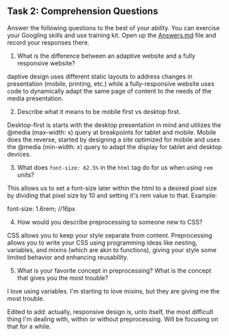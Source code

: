 ## Task 2: Comprehension Questions
Answer the following questions to the best of your ability. You can exercise your Googling skills and use training kit.  Open up the [Answers.md](Answers.md) file and record your responses there.

1. What is the difference between an adaptive website and a fully responsive website?

daptive design uses different static layouts to address changes in presentation (mobile, printing, etc.) while a fully-responsive website uses code to dynamically adapt the same page of content to the needs of the media presentation.

2. Describe what it means to be mobile first vs desktop first.

Desktop-first is starts with the desktop presentation in mind and utilizes the @media (max-width: x) query at breakpoints for tablet and mobile.  Mobile does the reverse, started by designing a site optimized for mobile and uses the @media (min-width: x) query to adapt the display for tablet and desktop devices.

3. What does `font-size: 62.5%` in the `html` tag do for us when using `rem` units?

This allows us to set a font-size later within the html to a desired pixel size by dividing that pixel size by 10 and setting it's rem value to that.  Example:

font-size: 1.6rem; //16px

4. How would you describe preprocessing to someone new to CSS?

CSS allows you to keep your style separate from content.  Preprocessing allows you to write your CSS using programming ideas like nesting, variables, and mixins (which are akin to functions), giving your style some limited behavior and enhancing reusability.

5. What is your favorite concept in preprocessing?  What is the concept that gives you the most trouble?

I love using variables.  I'm starting to love mixins, but they are giving me the most trouble.

Edited to add: actually, responsive design is, unto itself, the most difficult thing I'm dealing with, within or without preprocessing.  Will be focusing on that for a while.
